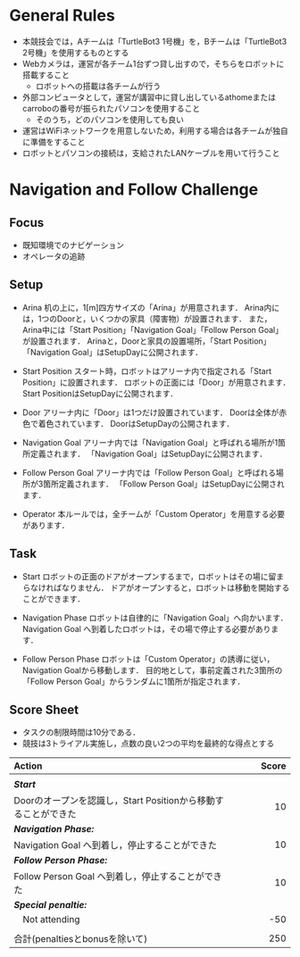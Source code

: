 # General Rules
* 本競技会では，Aチームは「TurtleBot3 1号機」を，Bチームは「TurtleBot3 2号機」を使用するものとする
* Webカメラは，運営が各チーム1台ずつ貸し出すので，そちらをロボットに搭載すること
  * ロボットへの搭載は各チームが行う
* 外部コンピュータとして，運営が講習中に貸し出しているathomeまたはcarroboの番号が振られたパソコンを使用すること
  * そのうち，どのパソコンを使用しても良い
* 運営はWiFiネットワークを用意しないため，利用する場合は各チームが独自に準備をすること
* ロボットとパソコンの接続は，支給されたLANケーブルを用いて行うこと

# Navigation and Follow Challenge

## Focus
* 既知環境でのナビゲーション
* オペレータの追跡

## Setup
* Arina
机の上に，1[m]四方サイズの「Arina」が用意されます．
Arina内には，1つのDoorと，いくつかの家具（障害物）が設置されます．
また，Arina中には「Start Position」「Navigation Goal」「Follow Person Goal」が設置されます．
Arinaと，Doorと家具の設置場所，「Start Position」「Navigation Goal」はSetupDayに公開されます．

* Start Position
スタート時，ロボットはアリーナ内で指定される「Start Position」に設置されます．
ロボットの正面には「Door」が用意されます．
Start PositionはSetupDayに公開されます．

* Door
アリーナ内に「Door」は1つだけ設置されています．
Doorは全体が赤色で着色されています．
DoorはSetupDayの公開されます．

* Navigation Goal
アリーナ内では「Navigation Goal」と呼ばれる場所が1箇所定義されます．
「Navigation Goal」はSetupDayに公開されます．

* Follow Person Goal
アリーナ内では「Follow Person Goal」と呼ばれる場所が3箇所定義されます．
「Follow Person Goal」はSetupDayに公開されます．

* Operator
本ルールでは，全チームが「Custom Operator」を用意する必要があります．

## Task
* Start
ロボットの正面のドアがオープンするまで，ロボットはその場に留まらなければなりません．
ドアがオープンすると，ロボットは移動を開始することができます．

* Navigation Phase
ロボットは自律的に「Navigation Goal」へ向かいます．
Navigation Goal へ到着したロボットは，その場で停止する必要があります．

* Follow Person Phase
ロボットは「Custom Operator」の誘導に従い，Navigation Goalから移動します．
目的地として，事前定義された3箇所の「Follow Person Goal」からランダムに1箇所が指定されます．

## Score Sheet
* タスクの制限時間は10分である．
* 競技は3トライアル実施し，点数の良い2つの平均を最終的な得点とする

|Action　　　　　　　　　　　　　　　|Score　　　|
|:-|-:|
|||
|***Start***||
|	Doorのオープンを認識し，Start Positionから移動することができた					|10|
|***Navigation Phase:***||
|	Navigation Goal へ到着し，停止することができた				|10|
|***Follow Person Phase:***||
|	Follow Person Goal へ到着し，停止することができた				|10|
|***Special penaltie:***	||
|　Not attending					|-50|
|||
|合計(penaltiesとbonusを除いて)   |250|

